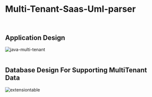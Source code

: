 # Multi-Tenant-Saas-Uml-parser<br/></br>

## Application Design<br/>
![java-multi-tenant](https://cloud.githubusercontent.com/assets/17586634/25767706/adb612c8-31b0-11e7-9a35-0cb8d1da47f7.png)
<br/><br/>

## Database Design For Supporting MultiTenant Data <br/>
![extensiontable](https://cloud.githubusercontent.com/assets/17586634/25767066/5812e3d2-31ab-11e7-8183-75c2d33c7e42.jpeg)
